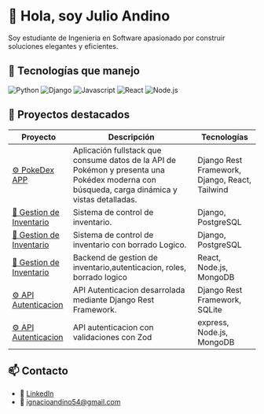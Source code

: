 # 👋 Hola, soy Julio Andino

Soy estudiante de Ingenieria en Software apasionado por construir soluciones elegantes y eficientes.

## 🚀 Tecnologías que manejo
![Python](https://img.shields.io/badge/-Python-333333?style=flat&logo=python)
![Django](https://img.shields.io/badge/-Django-092E20?style=flat&logo=django)
![Javascript](https://img.shields.io/badge/-JavaScript-333333?style=flat&logo=JavaScript)
![React](https://img.shields.io/badge/-React-20232A?style=flat&logo=react)
![Node.js](https://img.shields.io/badge/-Node.js-43853D?style=flat&logo=node.js)

## 📂 Proyectos destacados

| Proyecto | Descripción | Tecnologías |
|----------|-------------|-------------|
| [⚙️ PokeDex APP](https://github.com/Kaisitop/Pokeapi) | Aplicación fullstack que consume datos de la API de Pokémon y presenta una Pokédex moderna con búsqueda, carga dinámica y vistas detalladas.| Django Rest Framework, Django, React, Tailwind |
| [📒 Gestion de Inventario](https://github.com/Kaisitop/invDjango) | Sistema de control de inventario. | Django, PostgreSQL |
| [📒 Gestion de Inventario](https://github.com/Kaisitop/prueba) | Sistema de control de inventario con borrado Logico. | Django, PostgreSQL |
| [📒 Gestion de Inventario](https://github.com/Kaisitop/Proyecto1) | Backend de gestion de inventario,autenticacion, roles, borrado logico | React, Node.js, MongoDB |
| [⚙️ API Autenticacion](https://github.com/Kaisitop/Autenticacion) | API Autenticacion desarrolada mediante Django Rest Framework. | Django Rest Framework, SQLite |
| [⚙️ API Autenticacion](https://github.com/Kaisitop/autenticacionjs) | API autenticacion con validaciones con Zod| express, Node.js, MongoDB |




## 📫 Contacto
- 💼 [LinkedIn](https://www.linkedin.com/in/julio-andino-a08a4421a/)
- 📧 ignacioandino54@gmail.com
